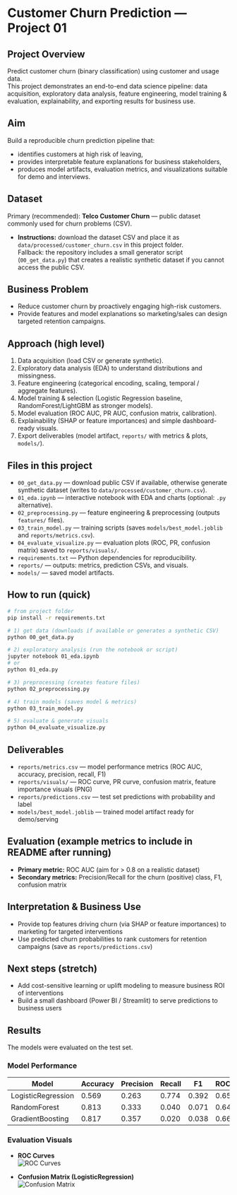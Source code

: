 # Customer Churn Prediction — Project 01

## Project Overview
Predict customer churn (binary classification) using customer and usage data.  
This project demonstrates an end-to-end data science pipeline: data acquisition, exploratory data analysis, feature engineering, model training & evaluation, explainability, and exporting results for business use.

## Aim
Build a reproducible churn prediction pipeline that:
- identifies customers at high risk of leaving,
- provides interpretable feature explanations for business stakeholders,
- produces model artifacts, evaluation metrics, and visualizations suitable for demo and interviews.

## Dataset
Primary (recommended): **Telco Customer Churn** — public dataset commonly used for churn problems (CSV).  
- **Instructions:** download the dataset CSV and place it as `data/processed/customer_churn.csv` in this project folder.  
Fallback: the repository includes a small generator script (`00_get_data.py`) that creates a realistic synthetic dataset if you cannot access the public CSV.

## Business Problem
- Reduce customer churn by proactively engaging high-risk customers.
- Provide features and model explanations so marketing/sales can design targeted retention campaigns.

## Approach (high level)
1. Data acquisition (load CSV or generate synthetic).  
2. Exploratory data analysis (EDA) to understand distributions and missingness.  
3. Feature engineering (categorical encoding, scaling, temporal / aggregate features).  
4. Model training & selection (Logistic Regression baseline, RandomForest/LightGBM as stronger models).  
5. Model evaluation (ROC AUC, PR AUC, confusion matrix, calibration).  
6. Explainability (SHAP or feature importances) and simple dashboard-ready visuals.  
7. Export deliverables (model artifact, `reports/` with metrics & plots, `models/`).

## Files in this project
- `00_get_data.py` — download public CSV if available, otherwise generate synthetic dataset (writes to `data/processed/customer_churn.csv`).  
- `01_eda.ipynb` — interactive notebook with EDA and charts (optional: `.py` alternative).  
- `02_preprocessing.py` — feature engineering & preprocessing (outputs `features/` files).  
- `03_train_model.py` — training scripts (saves `models/best_model.joblib` and `reports/metrics.csv`).  
- `04_evaluate_visualize.py` — evaluation plots (ROC, PR, confusion matrix) saved to `reports/visuals/`.  
- `requirements.txt` — Python dependencies for reproducibility.  
- `reports/` — outputs: metrics, prediction CSVs, and visuals.  
- `models/` — saved model artifacts.

## How to run (quick)
```bash
# from project folder
pip install -r requirements.txt

# 1) get data (downloads if available or generates a synthetic CSV)
python 00_get_data.py

# 2) exploratory analysis (run the notebook or script)
jupyter notebook 01_eda.ipynb
# or
python 01_eda.py

# 3) preprocessing (creates feature files)
python 02_preprocessing.py

# 4) train models (saves model & metrics)
python 03_train_model.py

# 5) evaluate & generate visuals
python 04_evaluate_visualize.py
```
## Deliverables
- `reports/metrics.csv` — model performance metrics (ROC AUC, accuracy, precision, recall, F1)  
- `reports/visuals/` — ROC curve, PR curve, confusion matrix, feature importance visuals (PNG)  
- `reports/predictions.csv` — test set predictions with probability and label  
- `models/best_model.joblib` — trained model artifact ready for demo/serving  

## Evaluation (example metrics to include in README after running)
- **Primary metric:** ROC AUC (aim for > 0.8 on a realistic dataset)  
- **Secondary metrics:** Precision/Recall for the churn (positive) class, F1, confusion matrix  

## Interpretation & Business Use
- Provide top features driving churn (via SHAP or feature importances) to marketing for targeted interventions  
- Use predicted churn probabilities to rank customers for retention campaigns (save as `reports/predictions.csv`)  

## Next steps (stretch)
- Add cost-sensitive learning or uplift modeling to measure business ROI of interventions  
- Build a small dashboard (Power BI / Streamlit) to serve predictions to business users

## Results

The models were evaluated on the test set.  

### Model Performance

| Model              | Accuracy | Precision | Recall | F1     | ROC_AUC |
|--------------------|----------|-----------|--------|--------|---------|
| LogisticRegression | 0.569    | 0.263     | 0.774  | 0.392  | 0.656   |
| RandomForest       | 0.813    | 0.333     | 0.040  | 0.071  | 0.647   |
| GradientBoosting   | 0.817    | 0.357     | 0.020  | 0.038  | 0.667   |

### Evaluation Visuals

- **ROC Curves**  
  ![ROC Curves](reports/roc_curves.png)

- **Confusion Matrix (LogisticRegression)**  
  ![Confusion Matrix](reports/confusion_matrix_LogisticRegression.png)

